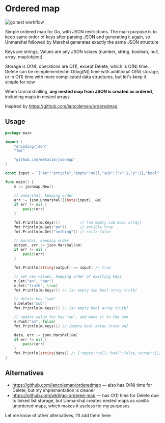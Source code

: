 # Ordered map

![go test workflow](https://github.com/metalim/jsonmap/actions/workflows/gotest.yml/badge.svg)

Simple ordered map for Go, with JSON restrictions. The main purpose is to keep same order of keys after parsing JSON and generating it again, so Unmarshal followed by Marshal generates exactly the same JSON structure

Keys are strings, Values are any JSON values (number, string, boolean, null, array, map/object)

Storage is O(N), operations are O(1), except Delete, which is O(N) time. Delete can be reimplemented in O(log(N)) time with additional O(N) storage, or in O(1) time with more complicated data structures, but let's keep it simple for now

When Unmarshalling, **any nested map from JSON is created as ordered**, including maps in nested arrays

Inspired by https://github.com/iancoleman/orderedmap

## Usage

```go
package main

import (
	"encoding/json"
	"fmt"

	"github.com/metalim/jsonmap"
)

const input = `{"an":"article","empty":null,"sub":{"x":1,"y":2},"bool":false,"array":[1,2,3]}`

func main() {
	m := jsonmap.New()

	// unmarshal, keeping order
	err := json.Unmarshal([]byte(input), &m)
	if err != nil {
		panic(err)
	}

	fmt.Println(m.Keys())         // [an empty sub bool array]
	fmt.Println(m.Get("an"))      // article true
	fmt.Println(m.Get("nothing")) // <nil> false

	// marshal, keeping order
	output, err := json.Marshal(&m)
	if err != nil {
		panic(err)
	}

	fmt.Println(string(output) == input) // true

	// set new values, keeping order of existing keys
	m.Set("an", "bar")
	m.Set("truth", true)
	fmt.Println(m.Keys()) // [an empty sub bool array truth]

	// delete key "sub"
	m.Delete("sub")
	fmt.Println(m.Keys()) // [an empty bool array truth]

	// update value for key "an", and move it to the end
	m.Push("an", false)
	fmt.Println(m.Keys()) // [empty bool array truth an]

	data, err := json.Marshal(&m)
	if err != nil {
		panic(err)
	}
	fmt.Println(string(data)) // {"empty":null,"bool":false,"array":[1,2,3],"truth":true,"an":false}
}

```

## Alternatives

* https://github.com/iancoleman/orderedmap — also has O(N) time for Delete, but my implementation is cleaner
* https://github.com/wk8/go-ordered-map — has O(1) time for Delete due to linked list storage, but Unmarshal creates nested maps as vanilla unordered maps, which makes it useless for my purposes

Let me know of other alternatives, I'll add them here
